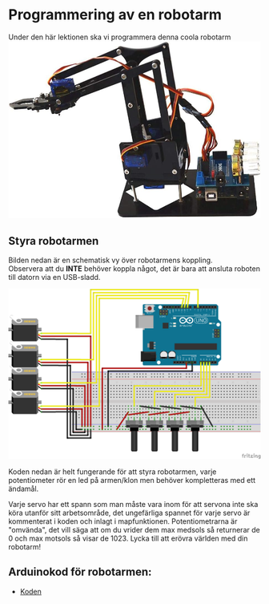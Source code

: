 # Programmering av en robotarm

Under den här lektionen ska vi programmera denna coola robotarm
![](robotarm.jpg)


## Styra robotarmen

Bilden nedan är en schematisk vy över robotarmens koppling.  
Observera att du **INTE** behöver koppla något, det är bara att ansluta roboten till datorn via en USB-sladd.

![](robot_uno_sketch_bb.png)

Koden nedan är helt fungerande för att styra robotarmen, varje potentiometer rör en led på armen/klon men behöver kompletteras med ett ändamål. 

Varje servo har ett spann som man måste vara inom för att servona inte ska köra utanför sitt arbetsområde, det ungefärliga spannet för varje servo är kommenterat i koden och inlagt i mapfunktionen.
Potentiometrarna är "omvända", det vill säga att om du vrider dem max medsols så returnerar de 0 och max motsols så visar de 1023. 
Lycka till att erövra världen med din robotarm! 

## Arduinokod för robotarmen:

- [Koden](robotstyrning/robotstyrning.ino)
